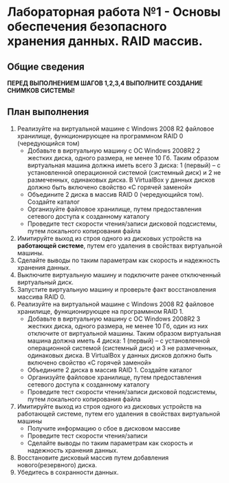# Лабораторная работа №1 - Основы обеспечения безопасного хранения данных. RAID массив.

## Общие сведения
**ПЕРЕД ВЫПОЛНЕНИЕМ ШАГОВ 1,2,3,4 ВЫПОЛНИТЕ СОЗДАНИЕ СНИМКОВ СИСТЕМЫ!**

## План выполнения
1) Реализуйте на виртуальной машине с Windows 2008 R2 файловое хранилище, функционирующее на программном RAID 0 (чередующийся том) 
    - Добавьте в виртуальную машину с ОС Windows 2008R2 2 жестких диска, одного размера, не менее 10 Гб. Таким образом виртуальная машина должна иметь всего 3 диска: 1 (первый) – с установленной операционной системой (системный диск) и 2 не размеченных, одинаковых диска. В VirtualBox у данных дисков должно быть включено свойство «С горячей заменой»
    - Объедините 2 диска в массив RAID 0 (чередующийся том). Создайте каталог
    - Организуйте файловое хранилище, путем предоставления сетевого доступа к созданному каталогу
    - Проведите тест скорости чтения/записи дисковой подсистемы, путем локального копирования файла
2) Имитируйте выход из строя одного из дисковых устройств на **работающей системе**, путем его удаления в свойствах виртуальной машины.
3) Сделайте выводы по таким параметрам как скорость и надежность хранения данных.
4) Выключите виртуальную машину и подключите ранее отключенный виртуальный диск.
5) Запустите виртуальную машину и проверьте факт восстановления массива RAID 0.
6) Реализуйте на виртуальной машине с Windows 2008 R2 файловое хранилище, функционирующее на программном RAID 1.
    - Добавьте в виртуальную машину с ОС Windows 2008R2 3 жестких диска, одного размера, не менее 10 Гб, один из них отключите от виртуальной машины. Таким образом виртуальная машина должна иметь 4 диска: 1 (первый) – с установленной операционной системой (системный диск) и 3 не размеченных, одинаковых диска. В VirtualBox у данных дисков должно быть включено свойство «С горячей заменой»
    - Объедините 2 диска в массив RAID 1. Создайте каталог
    - Организуйте файловое хранилище, путем предоставления сетевого доступа к созданному каталогу
    - Проведите тест скорости чтения/записи дисковой подсистемы, путем локального копирования файла
7) Имитируйте выход из строя одного из дисковых устройств на работающей системе, путем его удаления в свойствах виртуальной машины
    - Получите информацию о сбое в дисковом массиве
    - Проведите тест скорости чтения/записи
    - Сделайте выводы по таким параметрам как скорость и надежность хранения данных.
8) Восстановите дисковый массив путем добавления нового(резервного) диска.
9) Убедитесь в сохранности данных.
